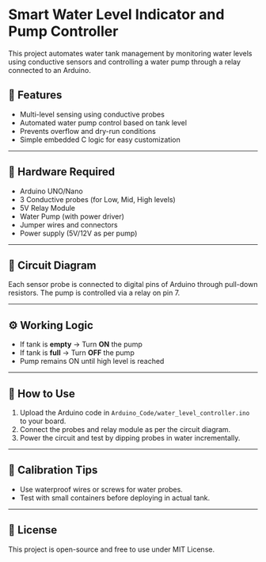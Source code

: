 # Smart Water Level Indicator and Pump Controller

This project automates water tank management by monitoring water levels using conductive sensors and controlling a water pump through a relay connected to an Arduino.

## 🔧 Features

- Multi-level sensing using conductive probes
- Automated water pump control based on tank level
- Prevents overflow and dry-run conditions
- Simple embedded C logic for easy customization

---

## 🧰 Hardware Required

- Arduino UNO/Nano
- 3 Conductive probes (for Low, Mid, High levels)
- 5V Relay Module
- Water Pump (with power driver)
- Jumper wires and connectors
- Power supply (5V/12V as per pump)

---

## 🧪 Circuit Diagram

Each sensor probe is connected to digital pins of Arduino through pull-down resistors. The pump is controlled via a relay on pin 7.



---

## ⚙️ Working Logic

- If tank is **empty** → Turn **ON** the pump
- If tank is **full** → Turn **OFF** the pump
- Pump remains ON until high level is reached

---

## 🚀 How to Use

1. Upload the Arduino code in `Arduino_Code/water_level_controller.ino` to your board.
2. Connect the probes and relay module as per the circuit diagram.
3. Power the circuit and test by dipping probes in water incrementally.

---

## 🧪 Calibration Tips

- Use waterproof wires or screws for water probes.
- Test with small containers before deploying in actual tank.

---

## 📄 License

This project is open-source and free to use under MIT License.

